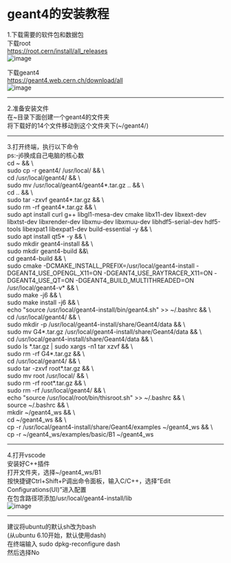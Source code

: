 # geant4的安装教程
1.下载需要的软件包和数据包  
下载root  
https://root.cern/install/all_releases  
![image](https://github.com/daoy939/geant4install/assets/65938631/0fa0ac9b-83bc-4e21-9626-72dff24ab0f6)

下载geant4  
https://geant4.web.cern.ch/download/all  
![image](https://github.com/daoy939/geant4install/assets/65938631/d3f9473e-bb78-4ab5-b410-1ea74296e6c8)
___
2.准备安装文件  
在\~目录下面创建一个geant4的文件夹  
将下载好的14个文件移动到这个文件夹下(~/geant4/)  
___
3.打开终端，执行以下命令  
ps:-j6换成自己电脑的核心数  
cd ~  && \  
sudo cp -r geant4/ /usr/local/  && \  
cd /usr/local/geant4/  && \  
sudo mv /usr/local/geant4/geant4*.tar.gz ..  && \  
cd ..  && \  
sudo tar -zxvf geant4*.tar.gz  && \  
sudo rm -rf geant4*.tar.gz  && \  
sudo apt install curl g++ libgl1-mesa-dev cmake libx11-dev libxext-dev libxtst-dev libxrender-dev libxmu-dev libxmuu-dev libhdf5-serial-dev hdf5-tools libexpat1 libexpat1-dev build-essential -y  && \  
sudo apt install qt5* -y  && \  
sudo mkdir geant4-install  && \  
sudo mkdir geant4-build &&\  
cd geant4-build  && \  
sudo cmake -DCMAKE_INSTALL_PREFIX=/usr/local/geant4-install -DGEANT4_USE_OPENGL_X11=ON -DGEANT4_USE_RAYTRACER_X11=ON -DGEANT4_USE_QT=ON -DGEANT4_BUILD_MULTITHREADED=ON /usr/local/geant4-v* && \  
sudo make -j6  && \  
sudo make install -j6  && \  
echo "source /usr/local/geant4-install/bin/geant4.sh" >> ~/.bashrc  && \  
cd /usr/local/geant4/  && \  
sudo mkdir -p /usr/local/geant4-install/share/Geant4/data  && \  
sudo mv G4\*.tar.gz /usr/local/geant4-install/share/Geant4/data  && \  
cd /usr/local/geant4-install/share/Geant4/data  && \  
sudo ls \*.tar.gz | sudo xargs -n1 tar xzvf  && \  
sudo rm -rf G4\*.tar.gz  && \  
cd /usr/local/geant4/  && \  
sudo tar -zxvf root\*.tar.gz  && \  
sudo mv root /usr/local/  && \  
sudo rm -rf root\*.tar.gz  && \  
sudo rm -rf /usr/local/geant4/ && \  
echo "source /usr/local/root/bin/thisroot.sh" >> ~/.bashrc  && \  
source ~/.bashrc  && \  
mkdir ~/geant4_ws && \  
cd ~/geant4_ws  && \  
cp -r /usr/local/geant4-install/share/Geant4/examples ~/geant4_ws && \  
cp -r  \~/geant4_ws/examples/basic/B1 ~/geant4_ws  
___
4.打开vscode  
安装好C++插件  
打开文件夹，选择~/geant4_ws/B1  
按快捷键Ctrl+Shift+P调出命令面板，输入C/C++，选择“Edit Configurations(UI)”进入配置  
在包含路径项添加/usr/local/geant4-install/lib  
![image](https://github.com/daoy939/geant4install/assets/65938631/bc9bf449-bd0b-4a0a-8946-ea388352ab91)
___
建议将ubuntu的默认sh改为bash  
(从ubuntu 6.10开始，默认使用dash)  
在终端输入 
sudo dpkg-reconfigure dash  
然后选择No  
